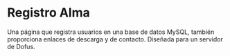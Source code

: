 # Registro Alma
 Una página que registra usuarios en una base de datos MySQL, también proporciona enlaces de descarga y de contacto. Diseñada para un servidor de Dofus.
